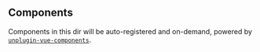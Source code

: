 ## Components

Components in this dir will be auto-registered and on-demand, powered by [`unplugin-vue-components`](https://github.com/antfu/unplugin-vue-components).
